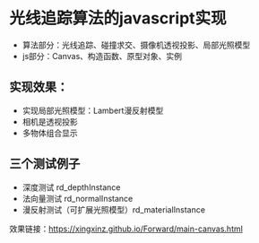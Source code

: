 ﻿# 光线追踪算法的javascript实现

- 算法部分：光线追踪、碰撞求交、摄像机透视投影、局部光照模型
- js部分：Canvas、构造函数、原型对象、实例

## 实现效果：
- 实现局部光照模型：Lambert漫反射模型
- 相机是透视投影
- 多物体组合显示

## 三个测试例子

- 深度测试 rd_depthInstance
- 法向量测试 rd_normalInstance
- 漫反射测试（可扩展光照模型）rd_materialInstance

效果链接：https://xingxinz.github.io/Forward/main-canvas.html

